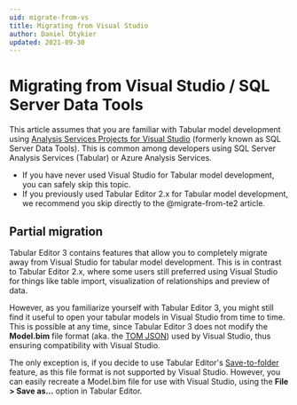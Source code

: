 ```yaml
---
uid: migrate-from-vs
title: Migrating from Visual Studio
author: Daniel Otykier
updated: 2021-09-30
---
```


# Migrating from Visual Studio / SQL Server Data Tools

This article assumes that you are familiar with Tabular model development using [Analysis Services Projects for Visual Studio](https://marketplace.visualstudio.com/items?itemName=ProBITools.MicrosoftAnalysisServicesModelingProjects) (formerly known as SQL Server Data Tools). This is common among developers using SQL Server Analysis Services (Tabular) or Azure Analysis Services.

- If you have never used Visual Studio for Tabular model development, you can safely skip this topic.
- If you previously used Tabular Editor 2.x for Tabular model development, we recommend you skip directly to the @migrate-from-te2 article.

## Partial migration

Tabular Editor 3 contains features that allow you to completely migrate away from Visual Studio for tabular model development. This is in contrast to Tabular Editor 2.x, where some users still preferred using Visual Studio for things like table import, visualization of relationships and preview of data.

However, as you familiarize yourself with Tabular Editor 3, you might still find it useful to open your tabular models in Visual Studio from time to time. This is possible at any time, since Tabular Editor 3 does not modify the **Model.bim** file format (aka. the [TOM JSON](https://docs.microsoft.com/en-us/analysis-services/tom/introduction-to-the-tabular-object-model-tom-in-analysis-services-amo?view=asallproducts-allversions)) used by Visual Studio, thus ensuring compatibility with Visual Studio.

The only exception is, if you decide to use Tabular Editor's [Save-to-folder](xref:parallel-development#what-is-save-to-folder) feature, as this file format is not supported by Visual Studio. However, you can easily recreate a Model.bim file for use with Visual Studio, using the **File > Save as...** option in Tabular Editor.

